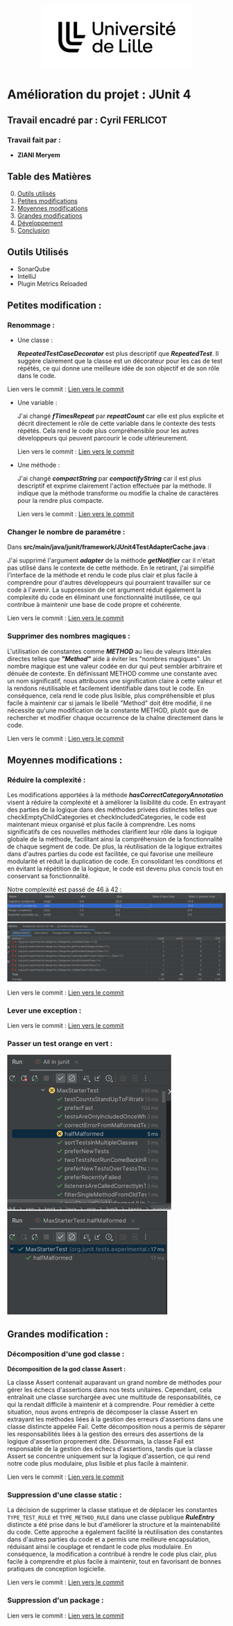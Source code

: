 <p align="center">
    <img src="screen/logo.png" alt="Logo du Projet" />
</p>

# Amélioration du projet : JUnit 4 

## Travail encadré par : Cyril FERLICOT

### Travail fait par :
- **ZIANI Meryem**

## Table des Matières
0. [Outils utilisés](#outils_utilisés)
1. [Petites modifications](#petites_modifications)
2. [Moyennes modifications](#moyennes_modifications)
3. [Grandes modifications](#grandes_modifications)
4. [Développement](#développement)
5. [Conclusion](#conclusion)

## Outils Utilisés
- SonarQube
- IntelliJ
- Plugin Metrics Reloaded

## Petites modification : 
### Renommage :
  
- Une classe :
  
  ***RepeatedTestCaseDecorator*** est plus descriptif que ***RepeatedTest***. Il suggère clairement que la classe est un décorateur pour les cas de test répétés, ce qui donne une meilleure idée de son objectif et de son rôle dans le code.
  
 Lien vers le commit :
[Lien vers le commit ](https://github.com/junit-team/junit4/commit/71000c03baa8f14325e4536aeb91bd2c7bff9c5b)

- Une variable :
  
  J'ai changé ***fTimesRepeat*** par ***repeatCount*** car elle est plus explicite et décrit directement le rôle de cette variable dans le contexte des tests répétés. Cela rend le code plus compréhensible pour les autres développeurs qui peuvent parcourir le code ultérieurement.
  
  Lien vers le commit :
   [Lien vers le commit ](https://github.com/junit-team/junit4/commit/f1b36e420ae9381b64fbe8d40eb4f241687a5644)

- Une méthode :
 
  J'ai changé ***compactString*** par ***compactifyString*** car il est plus descriptif et exprime clairement l'action effectuée par la méthode. Il indique que la méthode transforme ou modifie la chaîne de caractères pour la rendre plus compacte.

  Lien vers le commit :
  [Lien vers le commit](https://github.com/junit-team/junit4/commit/532403049453c6d72515fbd6f994e1ab92d5f6fb)

### Changer le nombre de paramétre :

Dans **src/main/java/junit/framework/JUnit4TestAdapterCache.java** :

J'ai supprimé l'argument ***adapter*** de la méthode ***getNotifier*** car il n'était pas utilisé dans le contexte de cette méthode. En le retirant, j'ai simplifié l'interface de la méthode et rendu le code plus clair et plus facile à comprendre pour d'autres développeurs qui pourraient travailler sur ce code à l'avenir. La suppression de cet argument réduit également la complexité du code en éliminant une fonctionnalité inutilisée, ce qui contribue à maintenir une base de code propre et cohérente.

Lien vers le commit :
  [Lien vers le commit](https://github.com/junit-team/junit4/commit/532403049453c6d72515fbd6f994e1ab92d5f6fb)

### Supprimer des nombres magiques :

L'utilisation de constantes comme ***METHOD*** au lieu de valeurs littérales directes telles que ***"Method"*** aide à éviter les "nombres magiques". Un nombre magique est une valeur codée en dur qui peut sembler arbitraire et dénuée de contexte. En définissant METHOD comme une constante avec un nom significatif, nous attribuons une signification claire à cette valeur et la rendons réutilisable et facilement identifiable dans tout le code. En conséquence, cela rend le code plus lisible, plus compréhensible et plus facile à maintenir car si jamais le libellé "Method" doit être modifié, il ne nécessite qu'une modification de la constante METHOD, plutôt que de rechercher et modifier chaque occurrence de la chaîne directement dans le code.

Lien vers le commit :
  [Lien vers le commit](https://github.com/junit-team/junit4/commit/7c7f8224c7af79a4649f3b0da44902de0181bb41)

## Moyennes modifications :

### Réduire la complexité :

Les modifications apportées à la méthode ***hasCorrectCategoryAnnotation*** visent à réduire la complexité et à améliorer la lisibilité du code. En extrayant des parties de la logique dans des méthodes privées distinctes telles que checkEmptyChildCategories et checkIncludedCategories, le code est maintenant mieux organisé et plus facile à comprendre. Les noms significatifs de ces nouvelles méthodes clarifient leur rôle dans la logique globale de la méthode, facilitant ainsi la compréhension de la fonctionnalité de chaque segment de code. De plus, la réutilisation de la logique extraites dans d'autres parties du code est facilitée, ce qui favorise une meilleure modularité et réduit la duplication de code. En consolidant les conditions et en évitant la répétition de la logique, le code est devenu plus concis tout en conservant sa fonctionnalité.

Notre complexité est passé de 46 à 42 :
![](screen/complexityCyclo.png)
![](screen/newCOmplexity.png)

Lien vers le commit :
[Lien vers le commit](https://github.com/junit-team/junit4/commit/ff27b19ce1b9826188eb11c1adddb426bcff5772)

### Lever une exception :

Lien vers le commit :
[Lien vers le commit](https://github.com/junit-team/junit4/commit/5ecb9a6d5b9e72e0a577da32d1a9de0acc64a28d)

### Passer un test orange en vert :

![](screen/testOrange.png)
![](screen/testPassed.png)

## Grandes modification : 

### Décomposition d'une god classe :

**Décomposition de la god classe Assert :**

La classe Assert contenait auparavant un grand nombre de méthodes pour gérer les échecs d'assertions dans nos tests unitaires. Cependant, cela entraînait une classe surchargée avec une multitude de responsabilités, ce qui la rendait difficile à maintenir et à comprendre. Pour remédier à cette situation, nous avons entrepris de décomposer la classe Assert en extrayant les méthodes liées à la gestion des erreurs d'assertions dans une classe distincte appelée Fail. Cette décomposition nous a permis de séparer les responsabilités liées à la gestion des erreurs des assertions de la logique d'assertion proprement dite. Désormais, la classe Fail est responsable de la gestion des échecs d'assertions, tandis que la classe Assert se concentre uniquement sur la logique d'assertion, ce qui rend notre code plus modulaire, plus lisible et plus facile à maintenir.

Lien vers le commit :
[Lien vers le commit](https://github.com/junit-team/junit4/commit/a9d8523358fb3fbb539d849c6d9d52847cfed647)


### Suppression d'une classe static :

La décision de supprimer la classe statique et de déplacer les constantes `TYPE_TEST_RULE` et `TYPE_METHOD_RULE` dans une classe publique ***RuleEntry*** distincte a été prise dans le but d'améliorer la structure et la maintenabilité du code. Cette approche a également facilité la réutilisation des constantes dans d'autres parties du code et a permis une meilleure encapsulation, réduisant ainsi le couplage et rendant le code plus modulaire. En conséquence, la modification a contribué à rendre le code plus clair, plus facile à comprendre et plus facile à maintenir, tout en favorisant de bonnes pratiques de conception logicielle.

Lien vers le commit :
[Lien vers le commit](https://github.com/junit-team/junit4/commit/d0af6f552036da8ebd29f33ad1f55be572f65406)

### Suppression d'un package :

Lien vers le commit :
[Lien vers le commit](https://github.com/junit-team/junit4/commit/57c4370a1ccb4356ca8501fbd6682efd829c4b3a)
